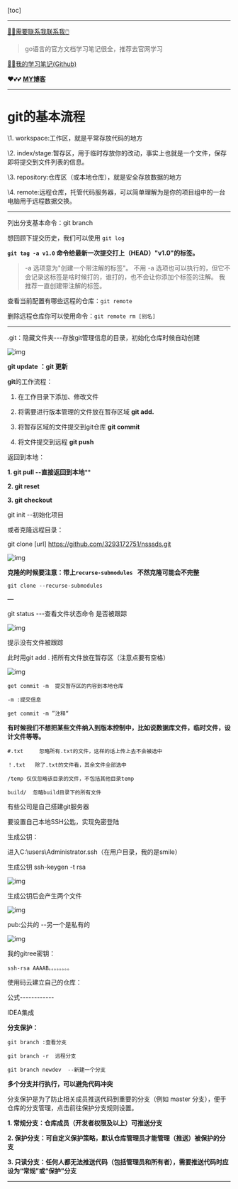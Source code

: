 [toc]

---

[😶‍🌫️需要联系我联系我🖱️](xxw@nsddd.top)

>   go语言的官方文档学习笔记很全，推荐去官网学习

[😶‍🌫️我的学习笔记(Github)](https://github.com/3293172751/CS_COURSE)

❤️💕💕 **[MY博客](https://nsddd.top)**

---

# git的基本流程

\1.   workspace:工作区，就是平常存放代码的地方

\2.   index/stage:暂存区，用于临时存放你的改动，事实上也就是一个文件，保存即将提交到文件列表的信息。

\3.   repository:仓库区（或本地仓库），就是安全存放数据的地方

\4.   remote:远程仓库，托管代码服务器，可以简单理解为是你的项目组中的一台电脑用于远程数据交换。

---

列出分支基本命令：git branch

想回顾下提交历史，我们可以使用 `git log`

 **`git tag -a v1.0` 命令给最新一次提交打上（HEAD）"v1.0"的标签。**

>  -a 选项意为"创建一个带注解的标签"。 不用 -a 选项也可以执行的，但它不会记录这标签是啥时候打的，谁打的，也不会让你添加个标签的注解。 我推荐一直创建带注解的标签。

查看当前配置有哪些远程的仓库：`git remote`

删除远程仓库你可以使用命令：`git remote rm [别名]`

---

.git：隐藏文件夹---存放git管理信息的目录，初始化仓库时候自动创建

![img](https://s2.loli.net/2022/03/24/9CwcO75zgjB8YdM.jpg)

**git update** **：git 更新**

**git**的工作流程：

1. 在工作目录下添加、修改文件

2. 将需要进行版本管理的文件放在暂存区域 **git add.**

3. 将暂存区域的文件提交到git仓库  **git commit**

4. 将文件提交到远程   **git push**

 

返回到本地：

**1.  git pull  --直接返回到本地****

**2.  git reset**

**3.  git checkout**

 

git init  --初始化项目

或者克隆远程目录：

git clone [url] https://github.com/3293172751/nsssds.git

![img](https://s2.loli.net/2022/03/24/ms8EIdiNwqnArWV.jpg)

 **克隆的时候要注意：带上`recurse-submodules `  不然克隆可能会不完整**

```
git clone --recurse-submodules
```

—

git status ---查看文件状态命令 是否被跟踪

![img](https://s2.loli.net/2022/03/24/eQbSfIas21XURn5.jpg)

 

提示没有文件被跟踪

此时用git add .  把所有文件放在暂存区（注意点要有空格）

![img](https://s2.loli.net/2022/03/24/YOKzcCA3hkVRNQ8.jpg)

 

```
get commit -m  提交暂存区的内容到本地仓库

-m :提交信息

get commit -m ”注释“
```

**有时候我们不想把某些文件纳入到版本控制中，比如说数据库文件，临时文件，设计文件等等。**

```
#.txt     忽略所有.txt的文件，这样的话上传上去不会被选中

！.txt   除了.txt的文件看，其余文件全部选中

/temp 仅仅忽略该目录的文件，不包括其他目录temp

build/  忽略build目录下的所有文件
```

有些公司是自己搭建git服务器

要设置自己本地SSH公匙，实现免密登陆

生成公钥：

进入C:\users\Administrator\.ssh（在用户目录，我的是smile）

生成公钥  ssh-keygen -t rsa

![img](https://s2.loli.net/2022/03/24/9pTtirjXes1M2BH.jpg)

 

生成公钥后会产生两个文件

![img](https://s2.loli.net/2022/03/24/PRnrGWz1es4gMNq.jpg)

 

pub:公共的  --另一个是私有的

![img](https://s2.loli.net/2022/03/24/EbS9XgJQaV7d4lN.jpg)

我的gitree密钥：

```
ssh-rsa AAAAB。。。。。。。。 
```

使用码云建立自己的仓库：

公式------------

IDEA集成



**分支保护：**

```
git branch :查看分支

git branch -r  远程分支

git branch newdev  --新建一个分支
```

**多个分支并行执行，可以避免代码冲突**

 分支保护是为了防止相关成员推送代码到重要的分支（例如 master 分支），便于仓库的分支管理，点击前往保护分支规则设置。

 

**1.  常规分支：仓库成员（开发者权限及以上）可推送分支**

**2.  保护分支：可自定义保护策略，默认仓库管理员才能管理（推送）被保护的分支**

**3.  只读分支：任何人都无法推送代码（包括管理员和所有者），需要推送代码时应设为“常规”或“保护”分支**

****